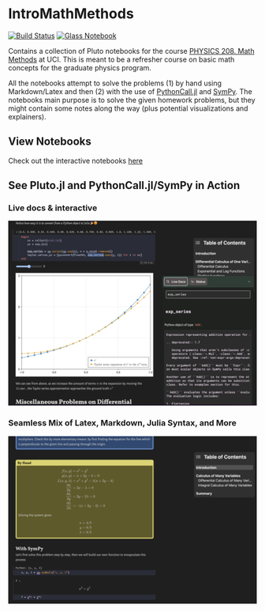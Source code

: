 # IntroMathMethods

[![Build Status](https://github.com/Dale-Black/IntroMathMethods.jl/actions/workflows/CI.yml/badge.svg?branch=main)](https://github.com/Dale-Black/IntroMathMethods.jl/actions/workflows/CI.yml?query=branch%3Amain)
[![Glass Notebook](https://img.shields.io/badge/Docs-Glass%20Notebook-aquamarine.svg)](https://glassnotebook.io/r/jr1ZfgSBIXqmm-ae1dwXf)


Contains a collection of Pluto notebooks for the course [PHYSICS 208. Math Methods](https://catalogue.uci.edu/allcourses/physics/) at UCI. This is meant to be a refresher course on basic math concepts for the graduate physics program.

All the notebooks attempt to solve the problems (1) by hand using Markdown/Latex and then (2) with the use of [PythonCall.jl](https://github.com/cjdoris/PythonCall.jl) and [SymPy](https://www.sympy.org/en/index.html). The notebooks main purpose is to solve the given homework problems, but they might contain some notes along the way (plus potential visualizations and explainers).

## View Notebooks
Check out the interactive notebooks [here](https://glassnotebook.io/r/jr1ZfgSBIXqmm-ae1dwXf)

## See Pluto.jl and PythonCall.jl/SymPy in Action
### Live docs & interactive
![Pluto PythonCall SymPy](imgs/pluto_pythoncall_sympy_dark.png)

### Seamless Mix of Latex, Markdown, Julia Syntax, and More
![Latex Markdown Etc](imgs/latex_syntax_dark.png)
